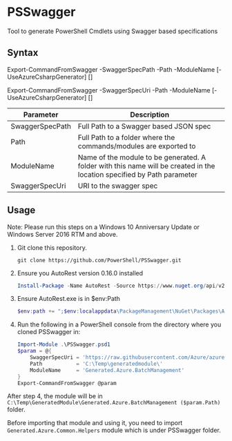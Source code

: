# PSSwagger

Tool to generate PowerShell Cmdlets using Swagger based specifications

## Syntax

Export-CommandFromSwagger -SwaggerSpecPath <string> -Path <string> -ModuleName <string> [-UseAzureCsharpGenerator] [<CommonParameters>]

Export-CommandFromSwagger -SwaggerSpecUri <uri> -Path <string> -ModuleName <string> [-UseAzureCsharpGenerator] [<CommonParameters>]

| Parameter       | Description                           |
| ----------------| ------------------------------------- |
| SwaggerSpecPath | Full Path to a Swagger based JSON spec|
| Path            | Full Path to a folder where the commands/modules are exported to |
| ModuleName      | Name of the module to be generated. A folder with this name will be created in the location specified by Path parameter |
| SwaggerSpecUri  | URI to the swagger spec |

## Usage

Note: Please run this steps on a Windows 10 Anniversary Update or Windows Server 2016 RTM and above.

1. Git clone this repository.

     ```code
    git clone https://github.com/PowerShell/PSSwagger.git
    ```

2. Ensure you AutoRest version 0.16.0 installed

   ```powershell
   Install-Package -Name AutoRest -Source https://www.nuget.org/api/v2 -RequiredVersion 0.16.0 -Scope CurrentUser
   ```
   
3. Ensure AutoRest.exe is in $env:Path

   ```powershell
   $env:path += ";$env:localappdata\PackageManagement\NuGet\Packages\AutoRest.0.16.0\tools"
   ```

4. Run the following in a PowerShell console from the directory where you cloned PSSwagger in:

   ```powershell
   Import-Module .\PSSwagger.psd1
   $param = @{
       SwaggerSpecUri = 'https://raw.githubusercontent.com/Azure/azure-rest-api-specs/master/arm-batch/2015-12-01/swagger/BatchManagement.json'
       Path           = 'C:\Temp\generatedmodule\'
       ModuleName     = 'Generated.Azure.BatchManagement'
   }
   Export-CommandFromSwagger @param
   ```

After step 4, the module will be in `C:\Temp\GeneratedModule\Generated.Azure.BatchManagement ($param.Path)` folder.

Before importing that module and using it, you need to import `Generated.Azure.Common.Helpers` module which is under PSSwagger folder.
